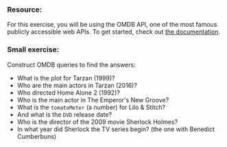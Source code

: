 ### Resource:

For this exercise, you will be using the OMDB API, one of the most famous publicly accessible web APIs.  To get started, check out [the documentation](https://www.omdbapi.com/).

### Small exercise: 
Construct OMDB queries to find the answers:
- What is the plot for Tarzan (1999)?
- Who are the main actors in Tarzan (2016)?
- Who directed Home Alone 2 (1992)?
- Who is the main actor in The Emperor's New Groove?
- What is the `tomatoMeter` (a number) for Lilo & Stitch?
- And what is the `DVD` release date?
- Who is the director of the 2009 movie Sherlock Holmes?
- In what year did Sherlock the TV series begin? (the one with Benedict Cumberbuns)
